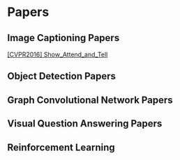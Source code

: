 # Papers

## Image Captioning Papers
[\[CVPR2016\] Show_Attend_and_Tell](Image_Captioning/Show_Attend_and_Tell)


## Object Detection Papers

## Graph Convolutional Network Papers

## Visual Question Answering Papers

## Reinforcement Learning
